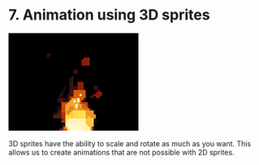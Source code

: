 # 7. Animation using 3D sprites

![screenshot](fire-sparks-gif.gif)

3D sprites have the ability to scale and rotate as much as you want. This allows us to create animations that are not possible with 2D sprites.